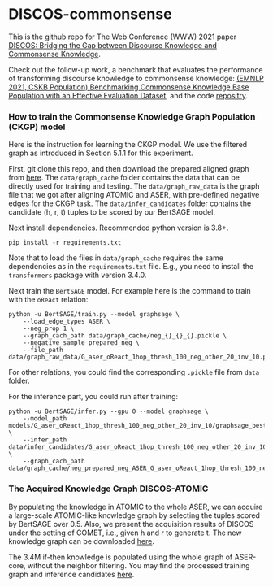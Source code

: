 # DISCOS-commonsense

This is the github repo for The Web Conference (WWW) 2021 paper [DISCOS: Bridging the Gap between Discourse Knowledge and Commonsense Knowledge](https://arxiv.org/abs/2101.00154).

Check out the follow-up work, a benchmark that evaluates the performance of transforming discourse knowledge to commonsense knowledge: [(EMNLP 2021, CSKB Population) Benchmarking Commonsense Knowledge Base Population with an Effective Evaluation Dataset](https://arxiv.org/abs/2109.07679), and the code [repositry](https://github.com/HKUST-KnowComp/CSKB-Population).

### How to train the Commonsense Knowledge Graph Population (CKGP) model

Here is the instruction for learning the CKGP model. We use the filtered graph as introduced in Section 5.1.1 for this experiment.

First, git clone this repo, and then download the prepared aligned graph from [here](https://hkustconnect-my.sharepoint.com/:f:/g/personal/tfangaa_connect_ust_hk/EqYM_lq9gl1DhJu6HnezBvYBzuOfk60iDhg_zCTq9gZrLw?e=18OxwY). The `data/graph_cache` folder contains the data that can be directly used for training and testing. The `data/graph_raw_data` is the graph file that we got after aligning ATOMIC and ASER, with pre-defined negative edges for the CKGP task. The `data/infer_candidates` folder contains the candidate (h, r, t) tuples to be scored by our BertSAGE model.

Next install dependencies. Recommended python version is 3.8+.

`pip install -r requirements.txt`

Note that to load the files in `data/graph_cache` requires the same dependencies as in the `requirements.txt` file. E.g., you need to install the `transformers` package with version 3.4.0.

Next train the `BertSAGE` model. For example here is the command to train with the `oReact` relation:

```
python -u BertSAGE/train.py --model graphsage \
    --load_edge_types ASER \
    --neg_prop 1 \
    --graph_cach_path data/graph_cache/neg_{}_{}_{}.pickle \
    --negative_sample prepared_neg \
    --file_path data/graph_raw_data/G_aser_oReact_1hop_thresh_100_neg_other_20_inv_10.pickle
```

For other relations, you could find the corresponding `.pickle` file from `data` folder.

For the inference part, you could run after training:

```
python -u BertSAGE/infer.py --gpu 0 --model graphsage \
    --model_path models/G_aser_oReact_1hop_thresh_100_neg_other_20_inv_10/graphsage_best_bert_bs64_opt_SGD_lr0.01_decay0.8_500_layer1_neighnum_4_graph_ASER_acc.pth \
    --infer_path data/infer_candidates/G_aser_oReact_1hop_thresh_100_neg_other_20_inv_10.npy \
    --graph_cach_path data/graph_cache/neg_prepared_neg_ASER_G_aser_oReact_1hop_thresh_100_neg_other_20_inv_10.pickle
```


### The Acquired Knowledge Graph DISCOS-ATOMIC

By populating the knowledge in ATOMIC to the whole ASER, we can acquire a large-scale ATOMIC-like knowledge graph by selecting the tuples scored by BertSAGE over 0.5. Also, we present the acquisition results of DISCOS under the setting of COMET, i.e., given h and r to generate t. The new knowledge graph can be downloaded [here](https://hkustconnect-my.sharepoint.com/:f:/g/personal/tfangaa_connect_ust_hk/ElHMMtHsCwZLg-AdP8ZdJT8BCBwTOyAOil1XLt4EfPYWUg?e=49u0i3).

The 3.4M if-then knowledge is populated using the whole graph of ASER-core, without the neighbor filtering. You may find the processed training graph and inference candidates [here](https://hkustconnect-my.sharepoint.com/:f:/g/personal/tfangaa_connect_ust_hk/EmC5tdRCmQlMrfwBHrVHYE4B5_UhIfqL1uxNSNofLPMYQQ?e=dkQObG). 






